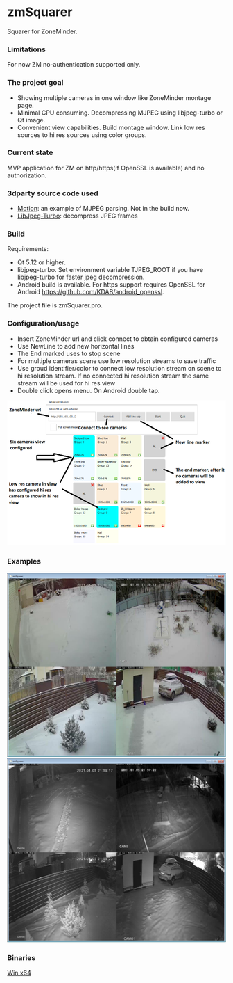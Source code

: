 # zmSquarer
Squarer for ZoneMinder.

### Limitations
For now ZM no-authentication supported only.

### The project goal
* Showing multiple cameras in one window like ZoneMinder montage page.
* Minimal CPU consuming. Decompressing MJPEG using libjpeg-turbo or Qt image.
* Convenient view capabilities. Build montage window. Link low res sources to hi res sources using color groups.

### Current state
MVP application for ZM on http/https(if OpenSSL is available) and no authorization.

### 3dparty source code used
* [Motion](https://github.com/Motion-Project/motion): an example of MJPEG parsing. Not in the build now.
* [LibJpeg-Turbo](https://github.com/libjpeg-turbo/libjpeg-turbo): decompress JPEG frames

### Build
Requirements:
* Qt 5.12 or higher.
* libjpeg-turbo. Set environment variable TJPEG_ROOT if you have libjpeg-turbo for faster jpeg decompression.
* Android build is available. For https support requires OpenSSL for Android https://github.com/KDAB/android_openssl.

The project file is zmSquarer.pro.

### Configuration/usage
* Insert ZoneMinder url and click connect to obtain configured cameras
* Use NewLine to add new horizontal lines
* The End marked uses to stop scene
* For multiple cameras scene use low resolution streams to save traffic
* Use groud identifier/color to connect low resolution stream on scene to hi resolution stream. If no connected hi resolution stream the same stream will be used for hi res view
* Double click opens menu. On Android double tap.

![cfg](images/cfg.png)

### Examples
![zmSquarer](images/zmSquarer.png)
![zmSquarer2](images/zmSquarer2.png)

### Binaries
[Win x64](https://disk.yandex.ru/d/acwBnyuOkU72Lw)
